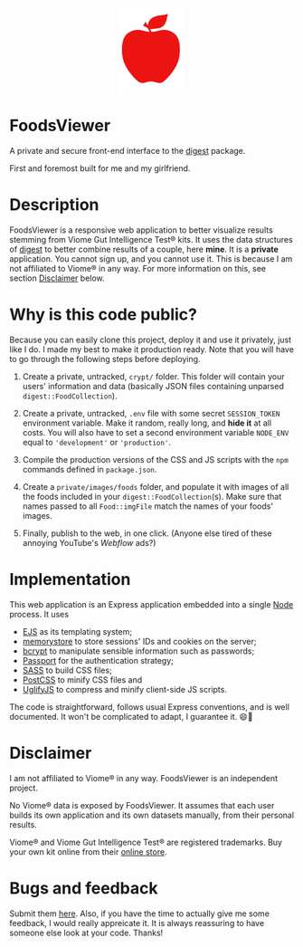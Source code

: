 <!-- Logo: start -->
<p align="center"><img src="/public/images/logo.svg" alt="FoodsViewer's logo" height="150" /></p>
<!-- Logo: end -->

# FoodsViewer

A private and secure front-end interface to the
[digest](https://github.com/jeanmathieupotvin/digest) package.

First and foremost built for me and my girlfriend.

# Description

FoodsViewer is a responsive web application to better visualize results stemming from Viome 
Gut Intelligence Test® kits. It uses the data structures of
[digest](https://github.com/jeanmathieupotvin/digest) to better combine results of a couple,
here **mine**. It is a **private** application. You cannot sign up, and you cannot use it. This
is because I am not affiliated to Viome® in any way. For more information on this, see section
[Disclaimer](#Disclaimer) below.

# Why is this code public?

Because you can easily clone this project, deploy it and use it privately, just like I do. I
made my best to make it production ready. Note that you will have to go through the following
steps before deploying.

1. Create a private, untracked, `crypt/` folder. This folder will contain your users' information
and data (basically JSON files containing unparsed `digest::FoodCollection`).

2. Create a private, untracked, `.env` file with some secret `SESSION_TOKEN` environment
variable. Make it random, really long, and **hide it** at all costs. You will also have to
set a second environment variable `NODE_ENV` equal to `'development'` or `'production'`.

3. Compile the production versions of the CSS and JS scripts with the `npm` commands defined in
`package.json`.

4. Create a `private/images/foods` folder, and populate it with images of all the foods included in
your `digest::FoodCollection`(s). Make sure that names passed to all `Food::imgFile` match the names
of your foods' images.

5. Finally, publish to the web, in one click. (Anyone else tired of these annoying YouTube's
*Webflow* ads?)

# Implementation

This web application is an Express application embedded into a single [Node](https://nodejs.org/en/)
process. It uses

* [EJS](https://ejs.co/) as its templating system;
* [memorystore](https://www.npmjs.com/package/memorystore) to store sessions' IDs and cookies on the server;
* [bcrypt](https://www.npmjs.com/package/bcrypt) to manipulate sensible information such as passwords;
* [Passport](https://http://www.passportjs.org/) for the authentication strategy;
* [SASS](https://sass-lang.com/) to build CSS files;
* [PostCSS](https://postcss.org/) to minify CSS files and
* [UglifyJS](https://www.npmjs.com/package/uglify-js) to compress and minify client-side JS scripts.

The code is straightforward, follows usual Express conventions, and is well documented. It won't
be complicated to adapt, I guarantee it. 😄🌈

# Disclaimer

I am not affiliated to Viome® in any way. FoodsViewer is an independent project.

No Viome® data is exposed by FoodsViewer. It assumes that each user builds its own application and its
own datasets manually, from their personal results.

Viome® and Viome Gut Intelligence Test® are registered trademarks. Buy your own kit online from their
[online store](https://beta.viome.com/products/gut-intelligence).

# Bugs and feedback

Submit them [here](https://github.com/jeanmathieupotvin/foodsviewer/issues). Also, if you have the
time to actually give me some feedback, I would really appreicate it. It is always reassuring to have
someone else look at your code. Thanks!
